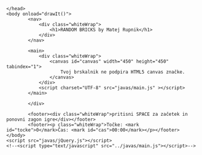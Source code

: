 <!DOCTYPE html>
<html>
	<head>
		<title>RANDOM BRICKS</title>
		<meta charset="UTF-8"/>
		<link rel="stylesheet" type="text/css" href="css/style.css">
		
	</head>
	<body onload="drawIt()">
			<nav>
				<div class="whiteWrap">
					<h1>RANDOM BRICKS by Matej Rupnik</h1>
				</div>
			</nav>

			<main>
				<div class="whiteWrap">
					<canvas id="canvas" width="450" height="450"  tabindex="1">
						Tvoj brskalnik ne podpira HTML5 canvas značke.
					</canvas>
				</div>
				<script charset="UTF-8" src="javas/main.js" ></script>
			</main>

			</div>

			<footer><div class="whiteWrap">pritisni SPACE za začetek in ponovni zagon igre</div></footer>
			<footer><p class="whiteWrap">Točke: <mark id="tocke">0</mark>Čas: <mark id="cas">00:00</mark></p></footer>
	</body>
	<script src="javas/jQuery.js"></script>
	<!--<script type="text/javascript" src="../javas/main.js"></script>-->
</html>
